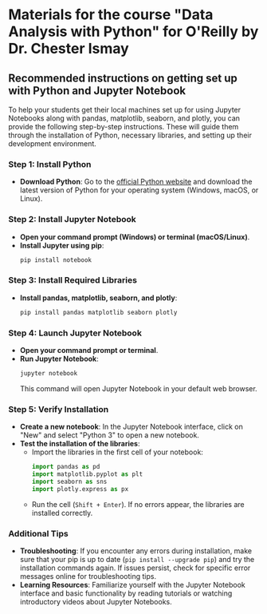 # Materials for the course "Data Analysis with Python" for O'Reilly by Dr. Chester Ismay

## Recommended instructions on getting set up with Python and Jupyter Notebook

To help your students get their local machines set up for using Jupyter Notebooks along with pandas, matplotlib, seaborn, and plotly, you can provide the following step-by-step instructions. These will guide them through the installation of Python, necessary libraries, and setting up their development environment.

### Step 1: Install Python
- **Download Python**: Go to the [official Python website](https://www.python.org/downloads/) and download the latest version of Python for your operating system (Windows, macOS, or Linux).

### Step 2: Install Jupyter Notebook
- **Open your command prompt (Windows) or terminal (macOS/Linux)**.
- **Install Jupyter using pip**:
   ```bash
   pip install notebook
   ```

### Step 3: Install Required Libraries
- **Install pandas, matplotlib, seaborn, and plotly**:
   ```bash
   pip install pandas matplotlib seaborn plotly
   ```

### Step 4: Launch Jupyter Notebook
- **Open your command prompt or terminal**.
- **Run Jupyter Notebook**:
   ```bash
   jupyter notebook
   ```
   This command will open Jupyter Notebook in your default web browser.

### Step 5: Verify Installation
- **Create a new notebook**: In the Jupyter Notebook interface, click on "New" and select "Python 3" to open a new notebook.
- **Test the installation of the libraries**:
   - Import the libraries in the first cell of your notebook:
     ```python
     import pandas as pd
     import matplotlib.pyplot as plt
     import seaborn as sns
     import plotly.express as px
     ```
   - Run the cell (`Shift + Enter`). If no errors appear, the libraries are installed correctly.

### Additional Tips
- **Troubleshooting**: If you encounter any errors during installation, make sure that your pip is up to date (`pip install --upgrade pip`) and try the installation commands again. If issues persist, check for specific error messages online for troubleshooting tips.
- **Learning Resources**: Familiarize yourself with the Jupyter Notebook interface and basic functionality by reading tutorials or watching introductory videos about Jupyter Notebooks.
